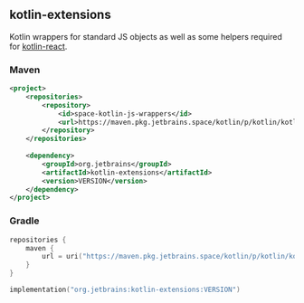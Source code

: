 ## kotlin-extensions

Kotlin wrappers for standard JS objects as well as some helpers required for 
[kotlin-react](https://github.com/JetBrains/kotlin-wrappers/tree/master/kotlin-react).

### Maven

```xml
<project>
    <repositories>
        <repository>
            <id>space-kotlin-js-wrappers</id>
            <url>https://maven.pkg.jetbrains.space/kotlin/p/kotlin/kotlin-js-wrappers</url>
        </repository>
    </repositories>
    
    <dependency>
        <groupId>org.jetbrains</groupId>
        <artifactId>kotlin-extensions</artifactId>
        <version>VERSION</version>
    </dependency>
</project>
```

### Gradle

```kotlin
repositories {
    maven {
        url = uri("https://maven.pkg.jetbrains.space/kotlin/p/kotlin/kotlin-js-wrappers")
    }
}

implementation("org.jetbrains:kotlin-extensions:VERSION")
```
